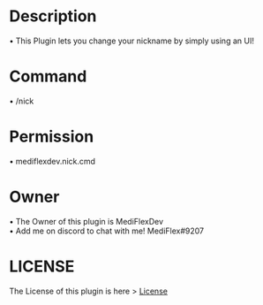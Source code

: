 # Description
• This Plugin lets you change your nickname by simply using an UI!

# Command
• /nick

# Permission
• mediflexdev.nick.cmd

# Owner
• The Owner of this plugin is MediFlexDev<br>
• Add me on discord to chat with me! MediFlex#9207

# LICENSE
The License of this plugin is here > [License](LICENSE)
